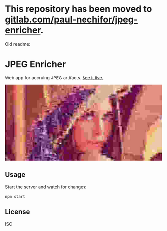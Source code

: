 # This repository has been moved to [gitlab.com/paul-nechifor/jpeg-enricher](http://gitlab.com/paul-nechifor/jpeg-enricher).

Old readme:

# JPEG Enricher

Web app for accruing JPEG artifacts. [See it live.][live]

![JPEG Enricher cover.](screenshot.jpg)

## Usage

Start the server and watch for changes:

    npm start

## License

ISC

[live]: http://nechifor.net/jpeg-enricher
